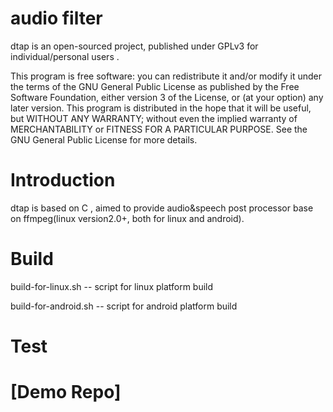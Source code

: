 audio filter
========

dtap is an open-sourced project, published under GPLv3 for individual/personal users .

This program is free software: you can redistribute it and/or modify it under the terms of the GNU General Public License as published by the Free Software Foundation, either version 3 of the License, or (at your option) any later version. This program is distributed in the hope that it will be useful, but WITHOUT ANY WARRANTY; without even the implied warranty of MERCHANTABILITY or FITNESS FOR A PARTICULAR PURPOSE. See the GNU General Public License for more details.

Introduction
========

dtap is based on C , aimed to provide audio&speech post processor base on ffmpeg(linux version2.0+, both for linux and android).

Build
========

build-for-linux.sh -- script for linux platform build

build-for-android.sh -- script for android platform build

Test
========



[Demo Repo]
========
